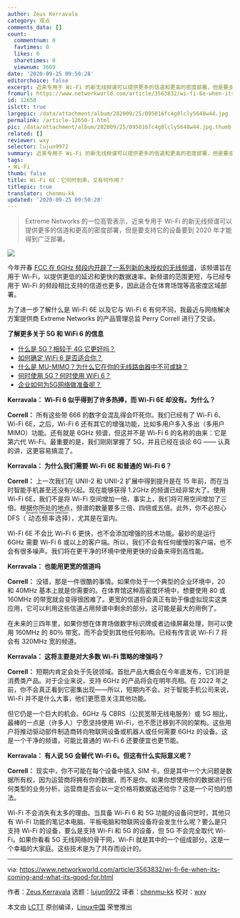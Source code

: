 ```yaml
---
author: Zeus Kerravala
category: 观点
comments_data: []
count:
  commentnum: 0
  favtimes: 0
  likes: 0
  sharetimes: 0
  viewnum: 3669
date: '2020-09-25 09:50:28'
editorchoice: false
excerpt: 近来专用于 Wi-Fi 的新无线频谱可以提供更多的信道和更高的密度部署，但是要支持它的设备要到 2020 年才能得到广泛部署。
fromurl: https://www.networkworld.com/article/3563832/wi-fi-6e-when-its-coming-and-what-its-good-for.html
id: 12650
islctt: true
largepic: /data/attachment/album/202009/25/095016fc4g8lcly5648w44.jpg
permalink: /article-12650-1.html
pic: /data/attachment/album/202009/25/095016fc4g8lcly5648w44.jpg.thumb.jpg
related: []
reviewer: wxy
selector: lujun9972
summary: 近来专用于 Wi-Fi 的新无线频谱可以提供更多的信道和更高的密度部署，但是要支持它的设备要到 2020 年才能得到广泛部署。
tags:
- Wi-Fi
thumb: false
title: Wi-Fi 6E：它何时到来，又有何作用？
titlepic: true
translator: chenmu-kk
updated: '2020-09-25 09:50:28'
---
```



> 
> Extreme Networks 的一位高管表示，近来专用于 Wi-Fi 的新无线频谱可以提供更多的信道和更高的密度部署，但是要支持它的设备要到 2020 年才能得到广泛部署。
> 
> 
> 


![](/data/attachment/album/202009/25/095016fc4g8lcly5648w44.jpg)


今年开春 [FCC 在 6GHz 频段内开辟了一系列新的未授权的无线频谱](https://www.networkworld.com/article/3540288/how-wi-fi-6e-boosts-wireless-spectrum-five-fold.html)，该频谱旨在用于 Wi-Fi，以提供更低的延迟和更快的数据速率。新频谱的范围更短，与已经专用于 Wi-Fi 的频段相比支持的信道也更多，因此适合在体育场馆等高密度区域部署。


为了进一步了解什么是 Wi-Fi 6E 以及它与 Wi-Fi 6 有何不同，我最近与网络解决方案提供商 Extreme Networks 的产品管理总监 Perry Correll 进行了交谈。


**了解更多关于 5G 和 WiFi 6 的信息**


* [什么是 5G？相较于 4G 它更好吗？](https://www.networkworld.com/article/3203489/what-is-5g-how-is-it-better-than-4g.html)
* [如何确定 WiFi 6 是否适合你？](https://www.networkworld.com/article/3356838/how-to-determine-if-wi-fi-6-is-right-for-you.html)
* [什么是 MU-MIMO？为什么它在你的无线路由器中不可或缺？](https://www.networkworld.com/article/3250268/what-is-mu-mimo-and-why-you-need-it-in-your-wireless-routers.html)
* [何时使用 5G？何时使用 WiFi 6？](https://www.networkworld.com/article/3402316/when-to-use-5g-when-to-use-wi-fi-6.html)
* [企业如何为5G网络做准备呢？](https://www.networkworld.com/article/3306720/mobile-wireless/how-enterprises-can-prep-for-5g.html)


**Kerravala： Wi-Fi 6 似乎得到了许多热捧，而 Wi-Fi 6E 却没有。为什么？**


**Correll：** 所有这些带 666 的数字会混乱得会吓死你。我们已经有了 Wi-Fi 6、Wi-Fi 6E，之后，Wi-Fi 6 还有其它的增强功能，比如多用户多入多出（多用户 MIMO）功能。还有就是 6GHz 频谱，但这并不是 Wi-Fi 6 的名称的由来：它是第六代 Wi-Fi。最重要的是，我们刚刚掌握了 5G，并且已经在谈论 6G —— 认真的讲，这更容易搞混了。


**Kerravala： 为什么我们需要 Wi-Fi 6E 和普通的 Wi-Fi 6？**


**Correll：** 上一次我们在 UNII-2 和 UNII-2 扩展中得到提升是在 15 年前，而在当时智能手机甚至还没有兴起。现在能够获得 1.2GHz 的频谱已经非常大了。使用 Wi-Fi 6E，我们不是将 Wi-Fi 空间增加一倍，事实上，我们将可用空间增加了三倍。根据你所处的地点，频谱的数量要多三倍、四倍或五倍。此外，你不必担心 DFS（<ruby> 动态频率选择 <rt>  dynamic frequency selection </rt></ruby>），尤其是在室内。


Wi-Fi 6E 不会比 Wi-Fi 6 更快，也不会添加增强的技术功能。最妙的是运行 6GHz 需要 Wi-Fi 6 或以上的客户端。所以，我们不会有任何缓慢的客户端，也不会有很多噪声。我们将在更干净的环境中使用更快的设备来得到高性能。


**Kerravala： 也能用更宽的信道吗**


**Correll：** 没错，那是一件很酷的事情。如果你处于一个典型的企业环境中，20 和 40MHz 基本上就是你需要的。在体育馆这种高密度环境中，想要使用 80 或 160MHz 的带宽就会变得很困难了。更宽的信道将会真正有助于像虚拟现实这类应用，它可以利用这些信道占用频谱中剩余的部分。这可能是最大的用例了。


在未来的三四年里，如果你想在体育场做数字标识牌或者边缘屏幕处理，则可以使用 160MHz 的 80％ 带宽，而不会受到其他任何影响。已经有传言说 Wi-Fi 7 将会有 320MHz 宽的频道。


**Kerravala： 这将主要是对大多数 Wi-Fi 策略的增强吗？**


**Correll：** 短期内肯定会处于先锐领域。首批产品大概会在今年底发布，它们将是消费类产品。对于企业来说，支持 6GHz 的产品将会在明年亮相。在 2022 年之前，你不会真正看到它密集出现——所以，短期内不会。对于智能手机公司来说，Wi-Fi 并不是什么大事，他们更愿意关注其他功能。


但它仍是一个巨大的机会。6GHz 与 CBRS（公民宽带无线电服务）或 5G 相比，最棒的一点是（许多人）宁愿坚持使用 Wi-Fi，也不愿迁移到不同的架构。这些用户将推动驱动部件制造商转向物联网设备或机器人或任何需要 6GHz 的设备。这是一个干净的频谱，可能比普通的 Wi-Fi 6 还要便宜也更节能。


**Kerravala： 有人说 5G 会替代 Wi-Fi 6。但这有什么实际意义呢？**


**Correll：** 现实中，你不可能在每个设备中插入 SIM 卡。但是其中一个大问题是数据所有权，因为运营商将拥有你的数据，而不是你。如果你想使用你的数据进行任何类型的业务分析，运营商是否会以一定价格将数据返还给你？这是一个可怕的想法。


Wi-Fi 不会消失有太多的理由。当具备 Wi-Fi 6 和 5G 功能的设备问世时，其他只有 Wi-Fi 功能的笔记本电脑、平板电脑和物联网设备将会发生什么呢？要么是只支持 Wi-Fi 的设备，要么是支持 Wi-Fi 和 5G 的设备，但 5G 不会完全取代 Wi-Fi。如果你看看 5G 无线网络的骨干网，Wi-Fi 就是其中的一个组成部分。这是一个幸福的大家庭。这些技术是为了共存而设计的。




---


via: <https://www.networkworld.com/article/3563832/wi-fi-6e-when-its-coming-and-what-its-good-for.html>


作者：[Zeus Kerravala](https://www.networkworld.com/author/Zeus-Kerravala/) 选题：[lujun9972](https://github.com/lujun9972) 译者：[chenmu-kk](https://github.com/chenmu-kk) 校对：[wxy](https://github.com/wxy)


本文由 [LCTT](https://github.com/LCTT/TranslateProject) 原创编译，[Linux中国](https://linux.cn/) 荣誉推出